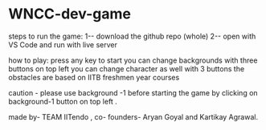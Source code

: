 # WNCC-dev-game
steps to run the game:
1-- download the github repo (whole)
2-- open with VS Code and run with live server


how to play:
press any key to start
you can change backgrounds with three buttons on top left
you can change character as well with 3 buttons
the obstacles are based on IITB freshmen year courses

caution - please use background -1 before starting the game by clicking on background-1 button on top left .



 made by- TEAM IITendo , co- founders- Aryan Goyal and Kartikay Agrawal.
